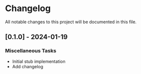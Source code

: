 # Changelog

All notable changes to this project will be documented in this file.

## [0.1.0] - 2024-01-19

### Miscellaneous Tasks

- Initial stub implementation
- Add changelog

<!-- generated by git-cliff -->
